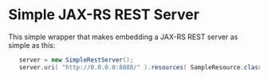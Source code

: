 Simple JAX-RS REST Server
=========================

This simple wrapper that makes embedding a JAX-RS REST server as simple as this:
 
 ```java
    server = new SimpleRestServer();
    server.uri( "http://0.0.0.0:8888/" ).resources( SampleResource.class ).start().awaitStop().destroy();
 